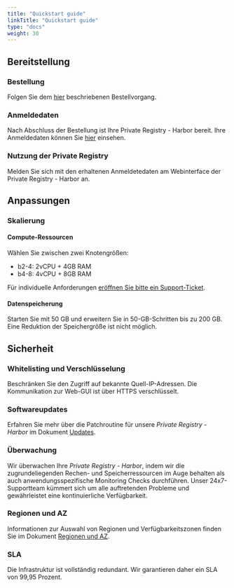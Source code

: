 ```yaml
---
title: "Quickstart guide"
linkTitle: "Quickstart guide"
type: "docs"
weight: 30
---
```


## Bereitstellung

### Bestellung

Folgen Sie dem [hier](../../tutorials/ordering/) beschriebenen Bestellvorgang.  

### Anmeldedaten

Nach Abschluss der Bestellung ist Ihre Private Registry - Harbor bereit. Ihre Anmeldedaten können Sie [hier](../../tutorials/retrieve_login_credentials/) einsehen.

### Nutzung der Private Registry

Melden Sie sich mit den erhaltenen Anmeldetedaten am Webinterface der Private Registry - Harbor an.

## Anpassungen

### Skalierung

#### Compute-Ressourcen

Wählen Sie zwischen zwei Knotengrößen:

- b2-4: 2vCPU + 4GB RAM
- b4-8: 4vCPU + 8GB RAM

Für individuelle Anforderungen [eröffnen Sie bitte ein Support-Ticket](https://customerservice.plusserver.com/support/ticket-create).

#### Datenspeicherung

Starten Sie mit 50 GB und erweitern Sie in 50-GB-Schritten bis zu 200 GB. Eine Reduktion der Speichergröße ist nicht möglich.

## Sicherheit

### Whitelisting und Verschlüsselung

Beschränken Sie den Zugriff auf bekannte Quell-IP-Adressen. Die Kommunikation zur Web-GUI ist über HTTPS verschlüsselt.

### Softwareupdates

Erfahren Sie mehr über die Patchroutine für unsere *Private Registry - Harbor* im Dokument [Updates](../../documentation/update/).

### Überwachung

Wir überwachen Ihre *Private Registry - Harbor*, indem wir die zugrundeliegenden Rechen- und Speicherressourcen im Auge behalten als auch anwendungsspezifische Monitoring Checks durchführen. Unser 24x7-Supportteam kümmert sich um alle auftretenden Probleme und gewährleistet eine kontinuierliche Verfügbarkeit.

### Regionen und AZ

Informationen zur Auswahl von Regionen und Verfügbarkeitszonen finden Sie im Dokument [Regionen und AZ](../../../general/plusserver-region-az).

### SLA

Die Infrastruktur ist vollständig redundant. Wir garantieren daher ein SLA von 99,95 Prozent.
